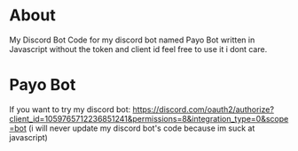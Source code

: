 # About
My Discord Bot Code for my discord bot named Payo Bot written in Javascript without the token and client id
feel free to use it i dont care.

# Payo Bot
If you want to try my discord bot:
https://discord.com/oauth2/authorize?client_id=1059765712236851241&permissions=8&integration_type=0&scope=bot
(i will never update my discord bot's code because im suck at javascript)
